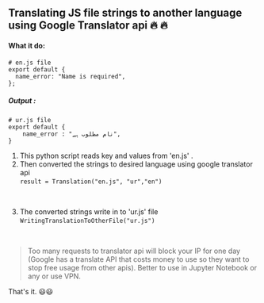 ## Translating JS file strings to another language using Google Translator api 🔥 🔥 

#### What it do:

```
# en.js file
export default {
  name_error: "Name is required",
};

```

##### Output : 

```
# ur.js file
export default {
    name_error : "نام مطلوب ہے",
}
```

1. This python script reads key and values from 'en.js' .
2. Then converted the strings to desired language using google translator api <br>```result = Translation("en.js", "ur","en") ```

<br>

3. The converted strings write in to 'ur.js' file<br>```WritingTranslationToOtherFile("ur.js")```

<br>

> Too many requests to translator api will block your IP for one day (Google has a translate API that costs money to use so they want to stop free usage from other apis). Better to use in Jupyter Notebook or any or use VPN.

That's it. 😃😃

